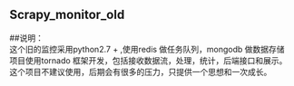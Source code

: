 ## Scrapy_monitor_old<br/>
##说明：<br/>
 这个旧的监控采用python2.7 + ,使用redis 做任务队列，mongodb 做数据存储<br/>
  项目使用tornado 框架开发，包括接收数据流，处理，统计，后端接口和展示。<br/>
  这个项目不建议使用，后期会有很多的压力，只提供一个思想和一次成长。
